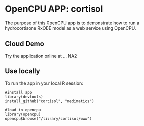 OpenCPU APP: cortisol
====================
  
The purpose of this OpenCPU app is to demonstrate how to run a hydrocortisone RxODE model as a web service using OpenCPU.

Cloud Demo
----------

Try the application online at ... NA2

Use locally
-----------

To run the app in your local R session:

    #install app
    library(devtools)
    install_github("cortisol", "medimatics")
    
    #load in opencpu
    library(opencpu)
    opencpu$browse("/library/cortisol/www")

